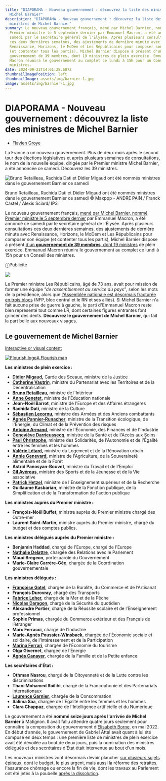 ```yaml
---
title: "DIAPORAMA - Nouveau gouvernement : découvrez la liste des ministres de
  Michel Barnier"
description: "DIAPORAMA - Nouveau gouvernement : découvrez la liste des
  ministres de Michel Barnier"
summary: Le nouveau gouvernement français, mené par Michel Barnier, nommé
  Premier ministre le 5 septembre dernier par Emmanuel Macron, a été annoncé ce
  samedi par le secrétaire général de l'Élysée. Après plusieurs consultations
  ces deux dernières semaines, des ajustements de dernière minute avec
  Renaissance, Horizons, le MoDem et Les Républicains pour composer son équipe
  (et contenter tous les partis), Michel Barnier dispose à présent d'un
  gouvernement de 39 membres, dont 19 ministres de plein exercice. Emmanuel
  Macron réunira le gouvernement au complet ce lundi à 15h pour un Conseil des
  ministres.
date: 2024-09-22T14:01:28.607Z
thumbnailImagePosition: left
thumbnailImage: assets/img/barnier-1.jpg
image: assets/img/barnier-1.jpg
---
```



# DIAPORAMA - Nouveau gouvernement : découvrez la liste des ministres de Michel Barnier



* [Flavien Groye](https://www.francebleu.fr/les-equipes/flavien-groyer)[](https://twitter.com/share?lang=fr&text=DIAPORAMA%20-%20Nouveau%20gouvernement%20:%20d%C3%A9couvrez%20la%20liste%20des%20ministres%20de%20Michel%20Barnier&url=https://www.francebleu.fr/infos/politique/diaporama-nouveau-gouvernement-decouvrez-la-liste-des-ministres-de-michel-barnier-1504347)[](mailto:?subject=DIAPORAMA%20-%20Nouveau%20gouvernement%20:%20d%C3%A9couvrez%20la%20liste%20des%20ministres%20de%20Michel%20Barnier&body=undefined%20https://www.francebleu.fr/infos/politique/diaporama-nouveau-gouvernement-decouvrez-la-liste-des-ministres-de-michel-barnier-1504347.%20Plus%20d%E2%80%99informations%20sur%20https://www.francebleu.fr.)

La France a un nouveau gouvernement. Plus de deux mois après le second tour des élections législatives et après plusieurs semaines de consultations, le nom de la nouvelle équipe, dirigée par le Premier ministre Michel Barnier, a été annoncée ce samedi. Découvrez les 39 ministres.

![Bruno Retailleau, Rachida Dati et Didier Migaud ont été nommés ministres dans le gouvernement Barnier ce samedi](https://www.francebleu.fr/s3/cruiser-production-eu3/2024/09/b6cdc7dd-6b86-49e8-a55c-6b327298b510/1200x680_sc_sc_ma-photo-1200x675-71.jpg)

Bruno Retailleau, Rachida Dati et Didier Migaud ont été nommés ministres dans le gouvernement Barnier ce samedi © Maxppp - ANDRE PAIN / Franck Castel / Alexis Sciard/ IP3

Le nouveau gouvernement français, [mené par Michel Barnier, nommé Premier ministre le 5 septembre dernier](https://www.francebleu.fr/infos/politique/gouvernement-michel-barnier-est-nomme-premier-ministre-3608468) par Emmanuel Macron, a été annoncé ce samedi par le secrétaire général de l'Élysée. Après plusieurs consultations ces deux dernières semaines, des ajustements de dernière minute avec Renaissance, Horizons, le MoDem et Les Républicains pour composer son équipe (et contenter tous les partis), Michel Barnier dispose à présent [d'un **gouvernement de 39 membres**, dont 19 ministres](https://www.francebleu.fr/infos/politique/nouveau-gouvernement-renaissance-en-force-les-lr-bien-places-ce-qu-il-faut-retenir-de-l-equipe-de-michel-barnier-5448086) de plein exercice. Emmanuel Macron réunira le gouvernement au complet ce lundi à 15h pour un Conseil des ministres.

ⓘPublicité

![](https://www.francebleu.fr/client/immutable/assets/logo-ici-sad.C8Ts0-h1.svg)

Le Premier ministre Les Républicains, âgé de 73 ans, avait pour mission de former une équipe *"de rassemblement au service du pays"*, selon les mots de la présidence, alors que [l'Assemblée nationale est désormais fracturée en trois blocs](https://www.francebleu.fr/infos/politique/legislatives-2024-ce-qu-il-faut-retenir-du-second-tour-6497141) (NFP, bloc central et le RN et ses alliés). Si Michel Barnier n'a fait aucune prise de guerre à gauche, le parti d'Emmanuel Macron reste bien représenté tout comme LR, dont certaines figures entrantes font grincer des dents. **Découvrez le gouvernement de Michel Barnier,** qui fait la part belle aux nouveaux visages.

## Le gouvernement de Michel Barnier

[Interactive or visual content](https://flo.uri.sh/visualisation/19057951/embed?auto=1)

[![Flourish logo](https://public.flourish.studio/resources/bosh.svg)A Flourish map](https://flourish.studio/visualisations/maps/?utm_source=showcase&utm_campaign=visualisation/19057951)

**Les ministres de plein exercice :**

* **[Didier Migaud](https://www.francebleu.fr/infos/politique/nouveau-gouvernement-didier-migaud-ancienne-figure-de-la-politique-en-isere-futur-ministre-de-la-justice-5458815),** Garde des Sceaux, ministre de la Justice
* **[Catherine Vautrin](https://www.francebleu.fr/infos/politique/nouveau-gouvernement-catherine-vautrin-devient-ministre-du-partenariat-avec-les-territoires-et-de-la-decentralisation-8098846)**, ministre du Partenariat avec les Territoires et de la Décentralisation
* **[Bruno Retailleau](https://www.francebleu.fr/infos/politique/nouveau-gouvernement-bruno-retailleau-du-puy-du-fou-au-ministere-de-l-interieur-un-long-pelerinage-5313327)**, ministre de l'Intérieur
* **[Anne Genetet](https://www.francebleu.fr/infos/politique/gouvernement-barnier-la-liste-des-entrants-franciliens-1005382),** ministre de l'Éducation nationale
* **Jean-Noël Barrot**, ministre de l'Europe et des Affaires étrangères
* **Rachida Dati**, ministre de la Culture
* **[Sébastien Lecornu](https://www.francebleu.fr/infos/politique/gouvernement-barnier-l-eurois-sebastien-lecornu-reste-ministre-des-armees-2442953)**, ministre des Armées et des Anciens combattants
* **[Agnès Pannier-Runacher](https://www.francebleu.fr/infos/politique/nouveau-gouvernement-agnes-pannier-runacher-deputee-du-pas-de-calais-nommee-ministre-de-la-transition-ecologique-4327874)**, ministre de la Transition écologique, de l'Énergie, du Climat et de la Prévention des risques
* **[Antoine Armand](https://www.francebleu.fr/infos/politique/nouveau-gouvernement-antoine-armand-depute-de-la-haute-savoie-est-nomme-ministre-de-l-economie-2007211)**, ministre de l'Économie, des Finances et de l'Industrie
* **[Geneviève Darrieussecq](https://www.francebleu.fr/infos/politique/nouveau-gouvernement-la-landaise-genevieve-darrieussecq-ministre-de-la-sante-7165661)**, ministre de la Santé et de l'Accès aux Soins
* **[Paul Christophe](https://www.francebleu.fr/infos/politique/nouveau-gouvernement-paul-christophe-depute-du-nord-nomme-ministre-des-solidarites-5568588)**, ministre des Solidarités, de l'Autonomie et de l'Égalité entre les femmes et les hommes
* **[Valérie Létard](https://www.francebleu.fr/infos/politique/nouveau-gouvernement-valerie-letard-deputee-du-nord-nommee-ministre-du-logement-et-de-la-renovation-urbaine-3729638),** ministre du Logement et de la Rénovation urbain
* **[Annie Genevard](https://www.francebleu.fr/infos/politique/nouveau-gouvernement-annie-genevard-devient-ministre-de-l-agriculture-7668025),** ministre de l'Agriculture, de la Souveraineté alimentaire et de la Forêt
* **Astrid Panosyan-Bouvet**, ministre du Travail et de l'Emploi
* **[Gil Avérous](https://www.francebleu.fr/infos/politique/gouvernement-barnier-gil-averous-nomme-ministre-des-sports-de-le-jeunesse-et-de-la-vie-associative-8560930)**, ministre des Sports et de la Jeunesse et de la Vie associative
* **[Patrick Hetzel](https://www.francebleu.fr/infos/politique/nouveau-gouvernement-l-alsacien-patrick-hetzel-nomme-ministre-de-l-enseignement-superieur-1601205)**, ministre de l'Enseignement supérieur et de la Recherche
* **Guillaume Kasbarian**, ministre de la Fonction publique, de la Simplification et de la Transformation de l'action publique

**Les ministres auprès du Premier ministre :**

* **François-Noël Buffet**, ministre auprès du Premier ministre chargé des Outre-mer
* **Laurent Saint-Martin,** ministre auprès du Premier ministre, chargé du budget et des comptes publics.

**Les ministres délégués auprès du Premier ministre :**

* **Benjamin Haddad**, chargé de l'Europe, chargé de l'Europe
* **[Nathalie Delattre](https://www.francebleu.fr/infos/politique/nathalie-delattre-senatrice-de-la-gironde-fait-son-entree-au-gouvernement-je-prends-cette-fonction-avec-humilite-2949000)**, chargée des Relations avec le Parlement
* **Maud Bregeon**, porte-parole du Gouvernement
* **Marie-Claire Carrère-Gée**, chargée de la Coordination gouvernementale

**Les ministres délégués :**

* **[Françoise Gatel](https://www.francebleu.fr/infos/politique/la-senatrice-bretonne-francoise-gatel-nommee-ministre-de-la-ruralite-du-commerce-et-de-l-industrie-2538660)**, chargée de la Ruralité, du Commerce et de l’Artisanat
* **François Durovray**, chargé des Transports
* **[Fabrice Loher](https://www.francebleu.fr/infos/politique/un-breton-ministre-de-la-mer-fabrice-loher-maire-de-lorient-8909555),** chargé de la Mer et de la Pêche
* **[Nicolas Daragon](https://www.francebleu.fr/infos/politique/le-maire-lr-de-valence-nicolas-daragon-entre-au-gouvernement-ministre-delegue-charge-de-la-securite-du-quotidien-2366716)**, chargé de la Sécurité du quotidien
* **Alexandre Portier**, chargé de la Réussite scolaire et de l’Enseignement professionnel
* **Sophie Primas**, chargée du Commerce extérieur et des Français de l’étranger
* **Marc Ferracci,** chargé de l’Industrie
* **[Marie-Agnès Poussier-Winsback](https://www.francebleu.fr/infos/politique/gouvernement-barnier-la-deputee-marie-agnes-poussier-winsback-nommee-aupres-du-ministre-de-l-economie-et-des-finances-1670952)**, chargée de l’Économie sociale et solidaire, de l’Intéressement et de la Participation
* **[Marina Ferrari](https://www.francebleu.fr/infos/politique/nouveau-gouvernement-la-deputee-de-savoie-marina-ferrari-passe-du-numerique-au-tourisme-8673431)**, chargée de l’Économie du tourisme
* **Olga Givernet**, chargée de l’Énergie
* **[Agnès Canayer](https://www.francebleu.fr/infos/politique/gouvernement-barnier-la-senatrice-seinomarine-agnes-canayer-nommee-aupres-du-ministre-des-solidarites-7481587)**, chargée de la Famille et de la Petite enfance

**Les secrétaires d'État :**

* **Othman Nasrou**, chargé de la Citoyenneté et de la Lutte contre les discriminations
* **Thani Mohamed Soilihi**, chargé de la Francophonie et des Partenariats internationaux
* [**Laurence Garnier**,](https://www.francebleu.fr/infos/politique/nouveau-gouvernement-laurence-garnier-nommee-secretaire-d-etat-a-la-consommation-sous-le-feu-des-critiques-9522797) chargée de la Consommation
* **Salima Saa**, chargée de l'Égalité entre les femmes et les hommes
* **Clara Chappaz**, chargée de l'Intelligence artificielle et du Numérique

Le gouvernement a été **nommé seize jours après l'arrivée de Michel Barnier** à Matignon. Il avait fallu attendre quatre jours seulement pour connaître la composition du gouvernement d’[Élisabeth Borne](https://www.francebleu.fr/infos/politique/gouvernement-elisabeth-borne-est-nommee-premiere-ministre-1652713831), en mai 2022. En début d’année, le gouvernement de Gabriel Attal avait quant à lui été composé en deux temps : une première liste de ministres de plein exercice avait été dévoilée au bout de deux jours, puis la nomination des ministres délégués et des secrétaires d’État était intervenue au bout d'un mois.

Les nouveaux ministres vont désormais devoir plancher [sur plusieurs sujets épineux](https://www.francebleu.fr/infos/politique/budget-assurance-chomage-fin-de-vie-les-dossiers-qui-attendent-michel-barnier-nouveau-premier-ministre-1839018), dont le budget, le plus urgent, mais aussi la réforme des retraites, l'assurance chômage ou encore la fin de vie, dont les travaux au Parlement ont été jetés à la poubelle [après la dissolution](https://www.francebleu.fr/infos/politique/direct-video-elections-europeennes-suivez-l-allocution-d-emmanuel-macron-9625454).

<!--EndFragment-->